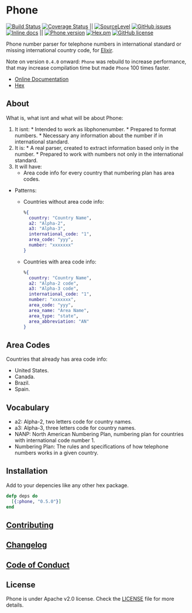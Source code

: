# Phone
[![Build Status](https://travis-ci.org/fcevado/phone.svg?branch=master)](https://travis-ci.org/fcevado/phone)
[![Coverage Status](https://coveralls.io/repos/github/fcevado/phone/badge.svg?branch=master)](https://coveralls.io/github/fcevado/phone?branch=master)
||
[![SourceLevel](https://app.sourcelevel.io/github/fcevado/-/phone.svg)](https://app.sourcelevel.io/github/fcevado/-/phone)
[![GitHub issues](https://img.shields.io/github/issues/fcevado/phone.svg)](https://github.com/fcevado/phone/issues)
[![Inline docs](http://inch-ci.org/github/fcevado/phone.svg?branch=master)](http://inch-ci.org/github/fcevado/phone)
||
[![Phone version](https://img.shields.io/hexpm/v/phone.svg)](https://hex.pm/packages/phone)
[![Hex.pm](https://img.shields.io/hexpm/dt/phone.svg)](https://hex.pm/packages/phone)
[![GitHub license](https://img.shields.io/badge/license-Apache%202-blue.svg)](https://raw.githubusercontent.com/fcevado/phone/master/LICENSE)

Phone number parser for telephone numbers in international standard or missing international country code, for [Elixir](http://elixir-lang.org).

Note on version `0.4.0` onward: `Phone` was rebuild to increase performance, that may increase compilation time but made `Phone` 100 times faster.

* [Online Documentation](https://hexdocs.pm/phone/api-reference.html)
* [Hex](https://hex.pm/packages/phone)

## About
What is, what isnt and what will be about Phone:
  1. It isnt:
    * Intended to work as libphonenumber.
    * Prepared to format numbers.
    * Necessary any information about the number if in international standard.
  2. It is:
    * A real parser, created to extract information based only in the number.
    * Prepared to work with numbers not only in the international standard.
  3. It will have:
     * Area code info for every country that numbering plan has area codes.

  * Patterns:
    * Countries without area code info:
        ```elixir
        %{
          country: "Country Name",
          a2: "Alpha-2",
          a3: "Alpha-3",
          international_code: "1",
          area_code: "yyy",
          number: "xxxxxxx"
        }
        ```

    * Countries with area code info:
        ```elixir
        %{
          country: "Country Name",
          a2: "Alpha-2 code",
          a3: "Alpha-3 code",
          international_code: "1",
          number: "xxxxxxx",
          area_code: "yyy",
          area_name: "Area Name",
          area_type: "state",
          area_abbreviation: "AN"
        }
        ```

## Area Codes
  Countries that already has area code info:
  * United States.
  * Canada.
  * Brazil.
  * Spain.

## Vocabulary
  * a2: Alpha-2, two letters code for country names.
  * a3: Alpha-3, three letters code for country names.
  * NANP: North American Numbering Plan, numbering plan for countries with international code number 1.
  * Numbering Plan: The rules and specifications of how telephone numbers works in a given country.

## Installation
Add to your depencies like any other hex package.

```elixir
defp deps do
  [{:phone, "0.5.0"}]
end
```

## [Contributing](./CONTRIBUTING.md)

## [Changelog](./CHANGELOG.md)

## [Code of Conduct](./CODE_OF_CONDUCT.md)

## License
Phone is under Apache v2.0 license. Check the [LICENSE](./LICENSE) file for more details.
